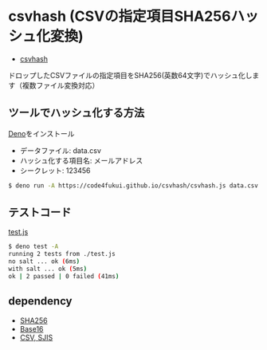 # csvhash (CSVの指定項目SHA256ハッシュ化変換)

- [csvhash](https://code4fukui.github.io/csvhash/)

ドロップしたCSVファイルの指定項目をSHA256(英数64文字)でハッシュ化します（複数ファイル変換対応）

## ツールでハッシュ化する方法

[Deno](https://deno.land/)をインストール

- データファイル: data.csv
- ハッシュ化する項目名: メールアドレス
- シークレット: 123456

```sh
$ deno run -A https://code4fukui.github.io/csvhash/csvhash.js data.csv メールアドレス 123456
```

## テストコード

[test.js](test.js)
```sh
$ deno test -A
running 2 tests from ./test.js
no salt ... ok (6ms)
with salt ... ok (5ms)
ok | 2 passed | 0 failed (41ms)
```

## dependency

- [SHA256](https://github.com/code4fukui/SHA256)
- [Base16](https://github.com/code4fukui/Base16)
- [CSV, SJIS](https://github.com/code4sabae/js)
